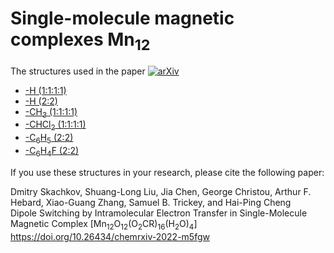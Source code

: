 # Single-molecule magnetic complexes Mn<sub>12</sub>   

The structures used in the paper [![arXiv](https://img.shields.io/badge/ChemRxiv-m5fgw_(2022)-9cf)](https://doi.org/10.26434/chemrxiv-2022-m5fgw)    

   * [-H (1:1:1:1)](https://github.com/Dmitry-Skachkov/SMM-Mn12/tree/main/Mn12-H_1_1_1_1)
   * [-H (2:2)](https://github.com/Dmitry-Skachkov/SMM-Mn12/tree/main/Mn12-H_2_2)
   * [-CH<sub>3</sub> (1:1:1:1)](https://github.com/Dmitry-Skachkov/SMM-Mn12/tree/main/Mn12-CH3)
   * [-CHCl<sub>2</sub> (1:1:1:1)](https://github.com/Dmitry-Skachkov/SMM-Mn12/tree/main/Mn12-CHCl2)
   * [-C<sub>6</sub>H<sub>5</sub> (2:2)](https://github.com/Dmitry-Skachkov/SMM-Mn12/tree/main/Mn12-C6H5)
   * [-C<sub>6</sub>H<sub>4</sub>F (2:2)](https://github.com/Dmitry-Skachkov/SMM-Mn12/tree/main/Mn12-C6H4F)

If you use these structures in your research, please cite the following paper:

Dmitry Skachkov, Shuang-Long Liu, Jia Chen, George Christou, Arthur F. Hebard, Xiao-Guang Zhang, Samuel B. Trickey, and Hai-Ping Cheng   
Dipole Switching by Intramolecular Electron Transfer in Single-Molecule Magnetic Complex [Mn<sub>12</sub>O<sub>12</sub>(O<sub>2</sub>CR)<sub>16</sub>(H<sub>2</sub>O)<sub>4</sub>]   
https://doi.org/10.26434/chemrxiv-2022-m5fgw 
